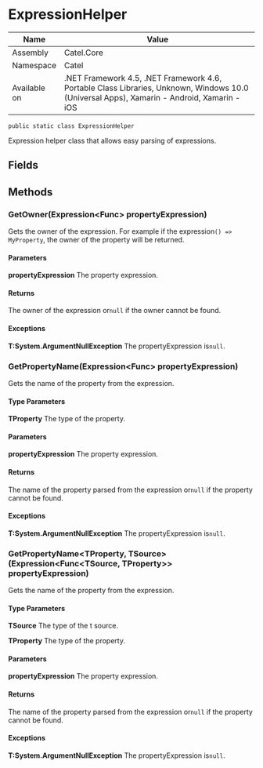 

# ExpressionHelper

Name|Value
---|---
Assembly|Catel.Core
Namespace|Catel
Available on|.NET Framework 4.5, .NET Framework 4.6, Portable Class Libraries, Unknown, Windows 10.0 (Universal Apps), Xamarin - Android, Xamarin - iOS

```
public static class ExpressionHelper
```

Expression helper class that allows easy parsing of expressions.



## Fields

## Methods

### GetOwner<TProperty>(Expression<Func<TProperty>> propertyExpression)

Gets the owner of the expression. For example if the expression`() => MyProperty`, the owner of the property will be returned.

#### Parameters

**propertyExpression**
The property expression.

#### Returns

The owner of the expression or`null` if the owner cannot be found.

#### Exceptions

**T:System.ArgumentNullException**
The propertyExpression is`null`.



### GetPropertyName<TProperty>(Expression<Func<TProperty>> propertyExpression)

Gets the name of the property from the expression.

#### Type Parameters

**TProperty**
The type of the property.

#### Parameters

**propertyExpression**
The property expression.

#### Returns

The name of the property parsed from the expression or`null` if the property cannot be found.

#### Exceptions

**T:System.ArgumentNullException**
The propertyExpression is`null`.



### GetPropertyName<TProperty, TSource>(Expression<Func<TSource, TProperty>> propertyExpression)

Gets the name of the property from the expression.

#### Type Parameters

**TSource**
The type of the t source.

**TProperty**
The type of the property.

#### Parameters

**propertyExpression**
The property expression.

#### Returns

The name of the property parsed from the expression or`null` if the property cannot be found.

#### Exceptions

**T:System.ArgumentNullException**
The propertyExpression is`null`.




